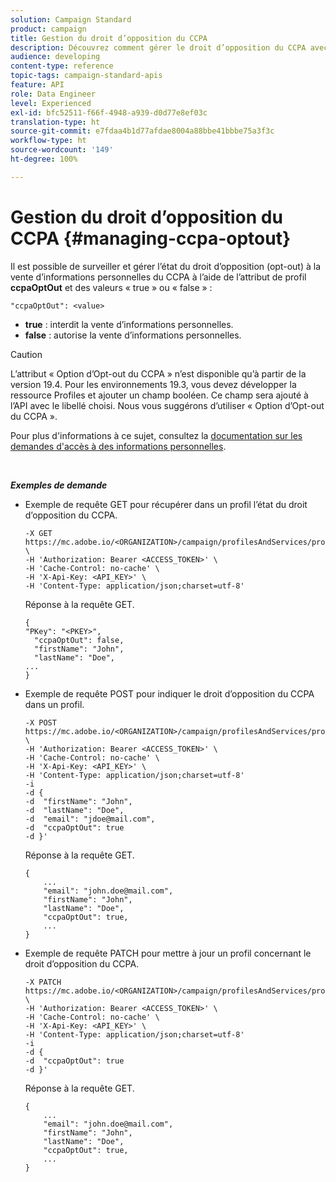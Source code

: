 ```yaml
---
solution: Campaign Standard
product: campaign
title: Gestion du droit d’opposition du CCPA
description: Découvrez comment gérer le droit d’opposition du CCPA avec les API
audience: developing
content-type: reference
topic-tags: campaign-standard-apis
feature: API
role: Data Engineer
level: Experienced
exl-id: bfc52511-f66f-4948-a939-d0d77e8ef03c
translation-type: ht
source-git-commit: e7fdaa4b1d77afdae8004a88bbe41bbbe75a3f3c
workflow-type: ht
source-wordcount: '149'
ht-degree: 100%

---
```


# Gestion du droit d’opposition du CCPA {#managing-ccpa-optout}

Il est possible de surveiller et gérer l’état du droit d’opposition (opt-out) à la vente d’informations personnelles du CCPA à l’aide de l’attribut de profil **ccpaOptOut** et des valeurs « true » ou « false » :

`"ccpaOptOut": <value>`

* **true** : interdit la vente d’informations personnelles.
* **false** : autorise la vente d’informations personnelles.

>[!CAUTION]
>
>L’attribut « Option d’Opt-out du CCPA » n’est disponible qu’à partir de la version 19.4. Pour les environnements 19.3, vous devez développer la ressource Profiles et ajouter un champ booléen. Ce champ sera ajouté à l’API avec le libellé choisi. Nous vous suggérons d’utiliser « Option d’Opt-out du CCPA ».
>
>Pour plus d&#39;informations à ce sujet, consultez la [documentation sur les demandes d&#39;accès à des informations personnelles](../../start/using/privacy-requests.md#sale-of-personal-information-ccpa).

<br/>

***Exemples de demande***

* Exemple de requête GET pour récupérer dans un profil l’état du droit d’opposition du CCPA.

   ```
   -X GET https://mc.adobe.io/<ORGANIZATION>/campaign/profilesAndServices/profile/<PKEY> \
   -H 'Authorization: Bearer <ACCESS_TOKEN>' \
   -H 'Cache-Control: no-cache' \
   -H 'X-Api-Key: <API_KEY>' \
   -H 'Content-Type: application/json;charset=utf-8'
   ```

   Réponse à la requête GET.

   ```
   {
   "PKey": "<PKEY>",
     "ccpaOptOut": false,
     "firstName": "John",
     "lastName": "Doe",
   ...
   }
   ```

* Exemple de requête POST pour indiquer le droit d’opposition du CCPA dans un profil.

   ```
   -X POST https://mc.adobe.io/<ORGANIZATION>/campaign/profilesAndServices/profile/ \
   -H 'Authorization: Bearer <ACCESS_TOKEN>' \
   -H 'Cache-Control: no-cache' \
   -H 'X-Api-Key: <API_KEY>' \
   -H 'Content-Type: application/json;charset=utf-8'
   -i
   -d {
   -d  "firstName": "John",
   -d  "lastName": "Doe",
   -d  "email": "jdoe@mail.com",
   -d  "ccpaOptOut": true
   -d }'
   ```

   Réponse à la requête GET.

   ```
   {
       ...
       "email": "john.doe@mail.com",
       "firstName": "John",
       "lastName": "Doe",
       "ccpaOptOut": true,
       ...
   }
   ```

* Exemple de requête PATCH pour mettre à jour un profil concernant le droit d’opposition du CCPA.

   ```
   -X PATCH https://mc.adobe.io/<ORGANIZATION>/campaign/profilesAndServices/profile/<PKEY> \
   -H 'Authorization: Bearer <ACCESS_TOKEN>' \
   -H 'Cache-Control: no-cache' \
   -H 'X-Api-Key: <API_KEY>' \
   -H 'Content-Type: application/json;charset=utf-8'
   -i
   -d {
   -d  "ccpaOptOut": true
   -d }'
   ```

   Réponse à la requête GET.

   ```
   {
       ...
       "email": "john.doe@mail.com",
       "firstName": "John",
       "lastName": "Doe",
       "ccpaOptOut": true,
       ...
   }
   ```
